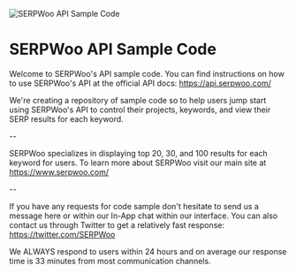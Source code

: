 ![SERPWoo API Sample Code](https://www.serpwoo.com/img/site/logo-oct-2016-mobile.png)

# SERPWoo API Sample Code

Welcome to SERPWoo's API sample code. You can find instructions on how to use SERPWoo's API at the official API docs: https://api.serpwoo.com/

We're creating a repository of sample code so to help users jump start using SERPWoo's API to control their projects, keywords, and view their SERP results for each keyword.

--

SERPWoo specializes in displaying top 20, 30, and 100 results for each keyword for users. To learn more about SERPWoo visit our main site at https://www.serpwoo.com/

--

If you have any requests for code sample don't hesitate to send us a message here or within our In-App chat within our interface. You can also contact us through Twitter to get a relatively fast response: https://twitter.com/SERPWoo

We ALWAYS respond to users within 24 hours and on average our response time is 33 minutes from most communication channels.
